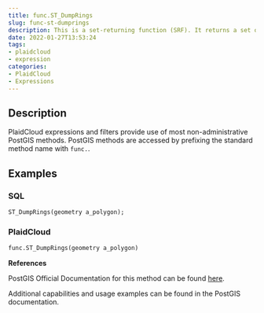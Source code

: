 ```yaml
---
title: func.ST_DumpRings
slug: func-st-dumprings
description: This is a set-returning function (SRF). It returns a set of geometry_dump rows, as an integer and a geometry, aliased "path" and "geom"
date: 2022-01-27T13:53:24
tags:
- plaidcloud
- expression
categories:
- PlaidCloud
- Expressions
---
```



## Description


PlaidCloud expressions and filters provide use of most non-administrative PostGIS methods. PostGIS methods are accessed by prefixing the standard method name with `func.`.



## Examples


### SQL



```
ST_DumpRings(geometry a_polygon);
```

  



### PlaidCloud



```python
func.ST_DumpRings(geometry a_polygon)
```

  



**References**



PostGIS Official Documentation for this method can be found [here](https://postgis.net/docs/manual-3.1/ST_DumpRings.html).



Additional capabilities and usage examples can be found in the PostGIS documentation.

